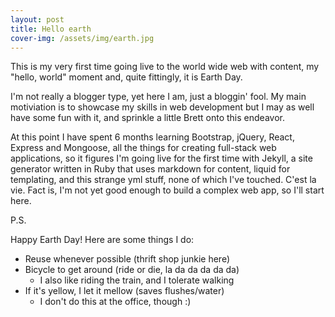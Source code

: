 ```yaml
---
layout: post
title: Hello earth
cover-img: /assets/img/earth.jpg
---
```


This is my very first time going live to the world wide web with content, my "hello, world" moment and, quite fittingly, it is Earth Day.

I'm not really a blogger type, yet here I am, just a bloggin' fool. My main motiviation is to showcase my skills in web development but I may as well have some fun with it, and sprinkle a little Brett onto this endeavor.

At this point I have spent 6 months learning Bootstrap, jQuery, React, Express and Mongoose, all the things for creating full-stack web applications, so it figures I'm going live for the first time with Jekyll, a site generator written in Ruby that uses markdown for content, liquid for templating, and this strange yml stuff, none of which I've touched. C'est la vie. Fact is, I'm not yet good enough to build a complex web app, so I'll start here.

P.S.

Happy Earth Day! Here are some things I do:

- Reuse whenever possible (thrift shop junkie here)
- Bicycle to get around (ride or die, la da da da da da)
  - I also like riding the train, and I tolerate walking
- If it's yellow, I let it mellow (saves flushes/water)
  - I don't do this at the office, though :)
